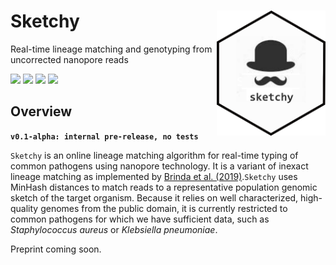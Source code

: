 # Sketchy <a href='https://github.com/esteinig'><img src='img/logo.png' align="right" height="200" /></a>

Real-time lineage matching and genotyping from uncorrected nanopore reads

![](https://img.shields.io/badge/version-alpha-red.svg)
![](https://img.shields.io/badge/lifecycle-experimental-orange.svg)
![](https://img.shields.io/badge/docs-latest-green.svg)
![](https://img.shields.io/badge/BioRxiv-incoming-green.svg)

## Overview

**`v0.1-alpha: internal pre-release, no tests`**

`Sketchy` is an online lineage matching algorithm for real-time typing of common pathogens using nanopore technology. It is a variant of inexact lineage matching as implemented by [Brinda et al. (2019)](https://www.biorxiv.org/content/early/2018/08/29/403204).`Sketchy` uses MinHash distances to match reads to a representative population genomic sketch of the target organism. Because it relies on well characterized, high-quality genomes from the public domain, it is currently restricted to common pathogens for which we have sufficient data, such as *Staphylococcus aureus* or *Klebsiella pneumoniae*.

Preprint coming soon.



